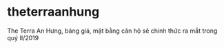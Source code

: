 # theterraanhung
The Terra An Hưng, bảng giá, mặt bằng căn hộ sẽ chính thức ra mắt trong quý II/2019
